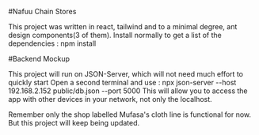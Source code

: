 #Nafuu Chain Stores


This project was written in react, tailwind and to a minimal degree, ant design components(3 of them).
Install normally to get a list of the dependencies
                    : npm install
                    
#Backend Mockup


This project will run on JSON-Server, which will not need much effort to quickly start
Open a second terminal and use
                    : npx json-server --host 192.168.2.152 public/db.json --port 5000
This will allow you to access the app with other devices in your network, not only the localhost.

Remember only the shop labelled Mufasa's cloth line is functional for now. But this project will keep being updated.

